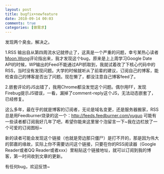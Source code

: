 ```yaml
---
layout: post
title: bugfix+newfeature
date: 2010-09-14 00:03
comments: true
categories: [做需求]
---
```


发现两个臭虫，解决之。

1.RSS 输出自从第四周流水记就停止了，这真是一个严重的问题，幸亏某热心读者<a rel="external" href="http://21haolou.tk/blogs/read">Moon.Wong</a>评论指出来，我才发现这个bug，原来是上上周学习Google Date API的时候，WP输出的Feed不能通过API抓取到，我就试着改了下核心代码中的RSS，当时没有发现问题。大学的时候就听从了前辈的建议，订阅自己的博客，能检查自己的博客是否出了问题。现在懒了，都没注意自己博客feed了。

2.嵌套评论的JS出错了，我用Chrome都没发觉这个问题。偶尔用FF，发现Firebug提示JS错误，一看，漏掉了comment-reply这个JS，无法动态嵌套了，已经修复。

这么多年，最在乎的就是博客的订阅者，无论是域名变更，还是服务器搬家，RSS总是用Feedburner烧录的这一个：http://feeds.feedburner.com/yuguo 可能有一些读者都订阅我好几年了吧，希望你能来这里冒个泡留言一下~我在边栏放了一个可爱的订阅图标~

新的读者可能会发现这个链接（也就是旁边那只僵尸）是打不开的，那是因为伟大的郭嘉的缘故，实际上你不需要访问这个链接，只要在你的RSS阅读器（Google Reader或者QQ Reader或者xxx）里粘贴这个链接地址，就可以订阅到我的博客，第一时间收到文章的更新。

有任何bug，欢迎反馈~

